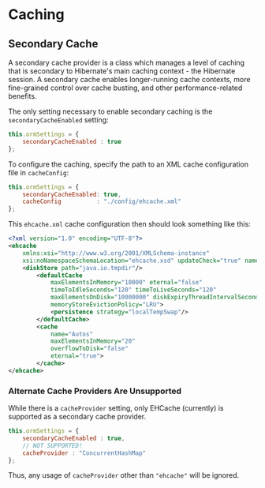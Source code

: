 # Caching

## Secondary Cache

A secondary cache provider is a class which manages a level of caching that is secondary to Hibernate's main caching context - the Hibernate session. A secondary cache enables longer-running cache contexts, more fine-grained control over cache busting, and other performance-related benefits.

The only setting necessary to enable secondary caching is the `secondaryCacheEnabled` setting:

```js
this.ormSettings = {
    secondaryCacheEnabled : true
};
```

To configure the caching, specify the path to an XML cache configuration file in `cacheConfig`:

```js
this.ormSettings = {
    secondaryCacheEnabled: true,
    cacheConfig          : "./config/ehcache.xml"
};
```

This `ehcache.xml` cache configuration then should look something like this:

```xml
<?xml version="1.0" encoding="UTF-8"?>
<ehcache
    xmlns:xsi="http://www.w3.org/2001/XMLSchema-instance"
    xsi:noNamespaceSchemaLocation="ehcache.xsd" updateCheck="true" name="default">
    <diskStore path="java.io.tmpdir"/>
        <defaultCache
            maxElementsInMemory="10000" eternal="false"
            timeToIdleSeconds="120" timeToLiveSeconds="120"
            maxElementsOnDisk="10000000" diskExpiryThreadIntervalSeconds="120"
            memoryStoreEvictionPolicy="LRU">
            <persistence strategy="localTempSwap"/>
        </defaultCache>
        <cache
            name="Autos"
            maxElementsInMemory="20"
            overflowToDisk="false"
            eternal="true">
        </cache>
</ehcache>
```

### Alternate Cache Providers Are Unsupported

While there is a `cacheProvider` setting, only EHCache (currently) is supported as a secondary cache provider.

```js
this.ormSettings = {
    secondaryCacheEnabled : true,
    // NOT SUPPORTED!
    cacheProvider : "ConcurrentHashMap"
};
```

Thus, any usage of `cacheProvider` other than `"ehcache"` will be ignored.
